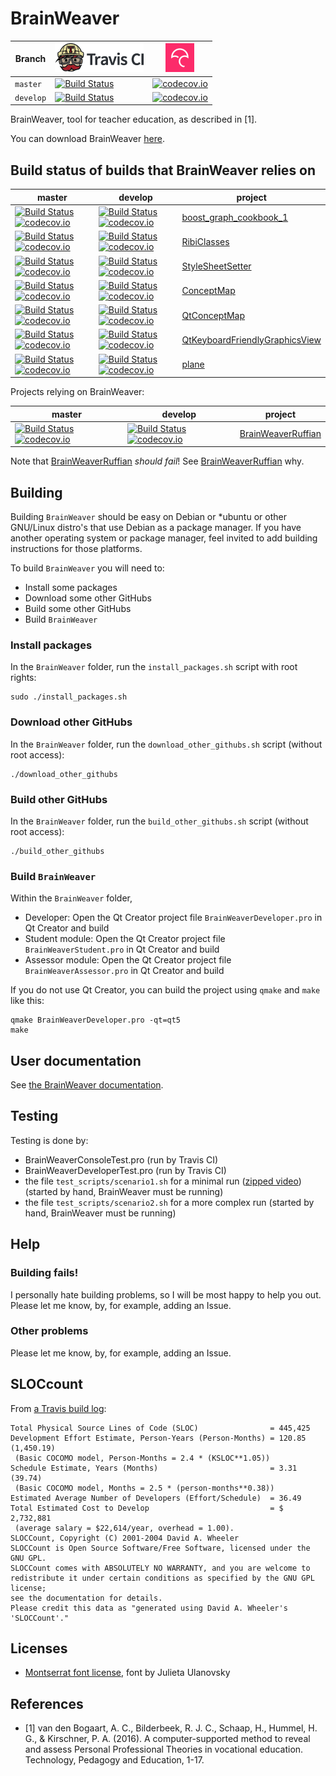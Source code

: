 # BrainWeaver

Branch|[![Travis CI logo](pics/TravisCI.png)](https://travis-ci.org)|[![Codecov logo](pics/Codecov.png)](https://www.codecov.io)
---|---|---
`master`|[![Build Status](https://travis-ci.org/richelbilderbeek/BrainWeaver.svg?branch=master)](https://travis-ci.org/richelbilderbeek/BrainWeaver) | [![codecov.io](https://codecov.io/github/richelbilderbeek/BrainWeaver/coverage.svg?branch=master)](https://codecov.io/github/richelbilderbeek/BrainWeaver?branch=master)
`develop`|[![Build Status](https://travis-ci.org/richelbilderbeek/BrainWeaver.svg?branch=develop)](https://travis-ci.org/richelbilderbeek/BrainWeaver) | [![codecov.io](https://codecov.io/github/richelbilderbeek/BrainWeaver/coverage.svg?branch=develop)](https://codecov.io/github/richelbilderbeek/BrainWeaver?branch=develop)

BrainWeaver, tool for teacher education, as described in [1].

You can download BrainWeaver [here](http://richelbilderbeek.nl/ProjectBrainWeaverExe20180916.zip).

## Build status of builds that BrainWeaver relies on

master|develop|project
---|---|---
[![Build Status](https://travis-ci.org/richelbilderbeek/boost_graph_cookbook_1.svg?branch=master)](https://travis-ci.org/richelbilderbeek/boost_graph_cookbook_1) [![codecov.io](https://codecov.io/github/richelbilderbeek/boost_graph_cookbook_1/coverage.svg?branch=master)](https://codecov.io/github/richelbilderbeek/boost_graph_cookbook_1?branch=master) | [![Build Status](https://travis-ci.org/richelbilderbeek/boost_graph_cookbook_1.svg?branch=develop)](https://travis-ci.org/richelbilderbeek/boost_graph_cookbook_1) [![codecov.io](https://codecov.io/github/richelbilderbeek/boost_graph_cookbook_1/coverage.svg?branch=master)](https://codecov.io/github/richelbilderbeek/boost_graph_cookbook_1?branch=master) | [boost_graph_cookbook_1](https://github.com/richelbilderbeek/boost_graph_cookbook_1)
[![Build Status](https://travis-ci.org/richelbilderbeek/RibiClasses.svg?branch=master)](https://travis-ci.org/richelbilderbeek/RibiClasses) [![codecov.io](https://codecov.io/github/richelbilderbeek/RibiClasses/coverage.svg?branch=master)](https://codecov.io/github/richelbilderbeek/RibiClasses?branch=master) | [![Build Status](https://travis-ci.org/richelbilderbeek/RibiClasses.svg?branch=develop)](https://travis-ci.org/richelbilderbeek/RibiClasses) [![codecov.io](https://codecov.io/github/richelbilderbeek/RibiClasses/coverage.svg?branch=develop)](https://codecov.io/github/richelbilderbeek/RibiClasses?branch=develop) | [RibiClasses](https://github.com/richelbilderbeek/RibiClasses)
[![Build Status](https://travis-ci.org/richelbilderbeek/StyleSheetSetter.svg?branch=master)](https://travis-ci.org/richelbilderbeek/StyleSheetSetter) [![codecov.io](https://codecov.io/github/richelbilderbeek/StyleSheetSetter/coverage.svg?branch=master)](https://codecov.io/github/richelbilderbeek/StyleSheetSetter?branch=master) | [![Build Status](https://travis-ci.org/richelbilderbeek/StyleSheetSetter.svg?branch=develop)](https://travis-ci.org/richelbilderbeek/StyleSheetSetter) [![codecov.io](https://codecov.io/github/richelbilderbeek/StyleSheetSetter/coverage.svg?branch=develop)](https://codecov.io/github/richelbilderbeek/StyleSheetSetter?branch=develop) | [StyleSheetSetter](https://github.com/richelbilderbeek/StyleSheetSetter)
[![Build Status](https://travis-ci.org/richelbilderbeek/ConceptMap.svg?branch=master)](https://travis-ci.org/richelbilderbeek/ConceptMap) [![codecov.io](https://codecov.io/github/richelbilderbeek/ConceptMap/coverage.svg?branch=master)](https://codecov.io/github/richelbilderbeek/ConceptMap?branch=master) | [![Build Status](https://travis-ci.org/richelbilderbeek/ConceptMap.svg?branch=develop)](https://travis-ci.org/richelbilderbeek/ConceptMap) [![codecov.io](https://codecov.io/github/richelbilderbeek/ConceptMap/coverage.svg?branch=develop)](https://codecov.io/github/richelbilderbeek/ConceptMap?branch=develop) | [ConceptMap](https://github.com/richelbilderbeek/ConceptMap)
[![Build Status](https://travis-ci.org/richelbilderbeek/QtConceptMap.svg?branch=master)](https://travis-ci.org/richelbilderbeek/QtConceptMap) [![codecov.io](https://codecov.io/github/richelbilderbeek/QtConceptMap/coverage.svg?branch=master)](https://codecov.io/github/richelbilderbeek/QtConceptMap?branch=master) | [![Build Status](https://travis-ci.org/richelbilderbeek/QtConceptMap.svg?branch=develop)](https://travis-ci.org/richelbilderbeek/QtConceptMap) [![codecov.io](https://codecov.io/github/richelbilderbeek/QtConceptMap/coverage.svg?branch=develop)](https://codecov.io/github/richelbilderbeek/QtConceptMap?branch=develop) | [QtConceptMap](https://github.com/richelbilderbeek/QtConceptMap)
[![Build Status](https://travis-ci.org/richelbilderbeek/QtKeyboardFriendlyGraphicsView.svg?branch=master)](https://travis-ci.org/richelbilderbeek/QtKeyboardFriendlyGraphicsView) [![codecov.io](https://codecov.io/github/richelbilderbeek/QtKeyboardFriendlyGraphicsView/coverage.svg?branch=master)](https://codecov.io/github/richelbilderbeek/QtKeyboardFriendlyGraphicsView?branch=master) | [![Build Status](https://travis-ci.org/richelbilderbeek/QtKeyboardFriendlyGraphicsView.svg?branch=develop)](https://travis-ci.org/richelbilderbeek/QtKeyboardFriendlyGraphicsView) [![codecov.io](https://codecov.io/github/richelbilderbeek/QtKeyboardFriendlyGraphicsView/coverage.svg?branch=develop)](https://codecov.io/github/richelbilderbeek/QtKeyboardFriendlyGraphicsView?branch=develop) | [QtKeyboardFriendlyGraphicsView](https://github.com/richelbilderbeek/QtKeyboardFriendlyGraphicsView)
[![Build Status](https://travis-ci.org/richelbilderbeek/plane.svg?branch=master)](https://travis-ci.org/richelbilderbeek/plane) [![codecov.io](https://codecov.io/github/richelbilderbeek/plane/coverage.svg?branch=master)](https://codecov.io/github/richelbilderbeek/plane?branch=master) | [![Build Status](https://travis-ci.org/richelbilderbeek/plane.svg?branch=develop)](https://travis-ci.org/richelbilderbeek/plane) [![codecov.io](https://codecov.io/github/richelbilderbeek/plane/coverage.svg?branch=develop)](https://codecov.io/github/richelbilderbeek/plane?branch=develop) | [plane](https://github.com/richelbilderbeek/plane)

Projects relying on BrainWeaver:

master|develop|project
---|---|---
[![Build Status](https://travis-ci.org/richelbilderbeek/BrainWeaverRuffian.svg?branch=master)](https://travis-ci.org/richelbilderbeek/BrainWeaverRuffian) [![codecov.io](https://codecov.io/github/richelbilderbeek/BrainWeaverRuffian/coverage.svg?branch=master)](https://codecov.io/github/richelbilderbeek/BrainWeaverRuffian?branch=master) | [![Build Status](https://travis-ci.org/richelbilderbeek/BrainWeaverRuffian.svg?branch=develop)](https://travis-ci.org/richelbilderbeek/BrainWeaverRuffian) [![codecov.io](https://codecov.io/github/richelbilderbeek/BrainWeaverRuffian/coverage.svg?branch=master)](https://codecov.io/github/richelbilderbeek/BrainWeaverRuffian?branch=master) | [BrainWeaverRuffian](https://github.com/richelbilderbeek/BrainWeaverRuffian)

Note that [BrainWeaverRuffian](https://github.com/richelbilderbeek/BrainWeaverRuffian) *should fail*! See [BrainWeaverRuffian](https://github.com/richelbilderbeek/BrainWeaverRuffian) why.

## Building

Building `BrainWeaver` should be easy on Debian or *ubuntu or other GNU/Linux distro's that use Debian as a package manager. If you have another
operating system or package manager, feel invited to add building instructions for those platforms.

To build `BrainWeaver` you will need to:

 * Install some packages
 * Download some other GitHubs
 * Build some other GitHubs
 * Build `BrainWeaver`

### Install packages

In the `BrainWeaver` folder, run the `install_packages.sh` script with root rights:

```
sudo ./install_packages.sh
```


### Download other GitHubs

In the `BrainWeaver` folder, run the `download_other_githubs.sh` script (without root access):

```
./download_other_githubs
```

### Build other GitHubs

In the `BrainWeaver` folder, run the `build_other_githubs.sh` script (without root access):

```
./build_other_githubs
```

### Build `BrainWeaver`

Within the `BrainWeaver` folder, 

 * Developer: Open the Qt Creator project file `BrainWeaverDeveloper.pro` in Qt Creator and build
 * Student module: Open the Qt Creator project file `BrainWeaverStudent.pro` in Qt Creator and build
 * Assessor module: Open the Qt Creator project file `BrainWeaverAssessor.pro` in Qt Creator and build

If you do not use Qt Creator, you can build the project using `qmake` and `make` like this:

```
qmake BrainWeaverDeveloper.pro -qt=qt5
make 
```

## User documentation

See [the BrainWeaver documentation](doc/README.md).

## Testing

Testing is done by:

 * BrainWeaverConsoleTest.pro (run by Travis CI)
 * BrainWeaverDeveloperTest.pro (run by Travis CI)
 * the file `test_scripts/scenario1.sh` for a minimal run ([zipped video](demos/scenario1.zip)) (started by hand, BrainWeaver must be running)
 * the file `test_scripts/scenario2.sh` for a more complex run (started by hand, BrainWeaver must be running)

## Help

### Building fails!

I personally hate building problems, so I will be most happy to help you out. Please let me know, by, for example, adding an Issue.

### Other problems

Please let me know, by, for example, adding an Issue.

## SLOCcount

From [a Travis build log](https://travis-ci.org/richelbilderbeek/BrainWeaver/builds/400737135#L2590):

```
Total Physical Source Lines of Code (SLOC)                = 445,425
Development Effort Estimate, Person-Years (Person-Months) = 120.85 (1,450.19)
 (Basic COCOMO model, Person-Months = 2.4 * (KSLOC**1.05))
Schedule Estimate, Years (Months)                         = 3.31 (39.74)
 (Basic COCOMO model, Months = 2.5 * (person-months**0.38))
Estimated Average Number of Developers (Effort/Schedule)  = 36.49
Total Estimated Cost to Develop                           = $ 2,732,881
 (average salary = $22,614/year, overhead = 1.00).
SLOCCount, Copyright (C) 2001-2004 David A. Wheeler
SLOCCount is Open Source Software/Free Software, licensed under the GNU GPL.
SLOCCount comes with ABSOLUTELY NO WARRANTY, and you are welcome to
redistribute it under certain conditions as specified by the GNU GPL license;
see the documentation for details.
Please credit this data as "generated using David A. Wheeler's 'SLOCCount'."
```

## Licenses

 * [Montserrat font license](LICENSE_Montserrat.txt), font by Julieta Ulanovsky 

## References

 * [1] van den Bogaart, A. C., Bilderbeek, R. J. C., Schaap, H., Hummel, H. G., & Kirschner, P. A. (2016). A computer-supported method to reveal and assess Personal Professional Theories in vocational education. Technology, Pedagogy and Education, 1-17.
